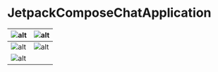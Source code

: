 # JetpackComposeChatApplication
| ![alt](https://i.imgur.com/bk7fBet.png) | ![alt](https://i.imgur.com/tZgJHOb.png) |
| ------------- | ------------- |
| ![alt](https://i.imgur.com/T1BpiPL.png) | ![alt](https://i.imgur.com/0LlaL6Z.png) |
| ![alt](https://i.imgur.com/R9XO6pq.png) |
